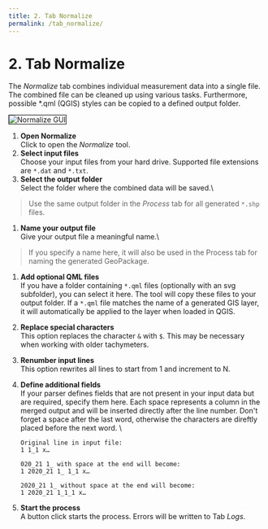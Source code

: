 ```yaml
---
title: 2. Tab Normalize
permalink: /tab_normalize/
---
```


# 2. Tab Normalize

The _Normalize_ tab combines individual measurement data into a single file. The combined file can be cleaned up using various tasks. Furthermore, possible *.qml (QGIS) styles can be copied to a defined output folder. 

<img src="/assets/img/normalize.jpg" alt="Normalize GUI" style="border: 1px solid black" />

1. **Open Normalize**\
Click to open the _Normalize_ tool.
2. **Select input files**\
Choose your input files from your hard drive. Supported file extensions are `*.dat` and `*.txt`.
3. **Select the output folder**\
Select the folder where the combined data will be saved.\
> Use the same output folder in the _Process_ tab for all generated `*.shp` files.
1. **Name your output file**\
Give your output file a meaningful name.\
> If you specify a name here, it will also be used in the Process tab for naming the generated GeoPackage.
1. **Add optional QML files**\
If you have a folder containing `*.qml` files (optionally with an svg subfolder), you can select it here. The tool will copy these files to your output folder. If a `*.qml` file matches the name of a generated GIS layer, it will automatically be applied to the layer when loaded in QGIS.
1. **Replace special characters**\
This option replaces the character `&` with `$`. This may be necessary when working with older tachymeters.
1. **Renumber input lines**\
This option rewrites all lines to start from 1 and increment to N.
1. **Define additional fields**\
If your parser defines fields that are not present in your input data but are required, specify them here. Each space represents a column in the merged output and will be inserted directly after the line number. Don't forget a space after the last word, otherwise the characters are direftly placed before the next word.
\
    ```
    Original line in input file:
    1 1_1 x…

    020_21 1_ with space at the end will become:
    1 2020_21 1_ 1_1 x…

    2020_21 1_ without space at the end will become:
    1 2020_21 1_1_1 x…
    ```

1. **Start the process**\
A button click starts the process. Errors will be written to Tab _Logs_.